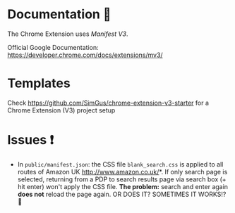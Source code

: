 # Documentation 📓

The Chrome Extension uses *Manifest V3*.

Official Google Documentation: https://developer.chrome.com/docs/extensions/mv3/

# Templates 

Check https://github.com/SimGus/chrome-extension-v3-starter for a Chrome Extension (V3) project setup

# Issues ❗
* In `public/manifest.json`: the CSS file `blank_search.css` is applied to all routes of Amazon UK http://www.amazon.co.uk/*. If only search page is selected, returning from a PDP to search results page via search box (+ hit enter) won't apply the CSS file. **The problem:** search and enter again **does not** reload the page again. OR DOES IT? SOMETIMES IT WORKS!? 🤔
